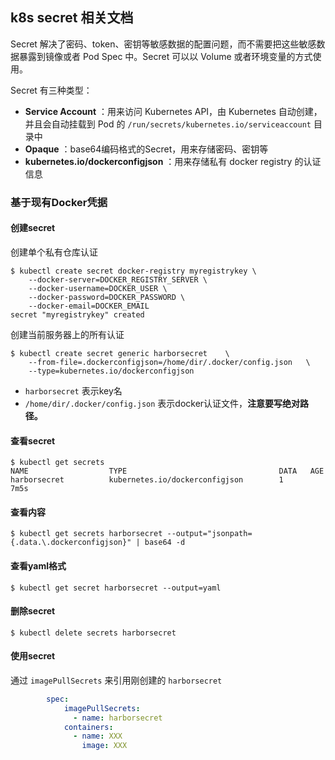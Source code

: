 ## k8s secret 相关文档

Secret 解决了密码、token、密钥等敏感数据的配置问题，而不需要把这些敏感数据暴露到镜像或者 Pod Spec
中。Secret 可以以 Volume 或者环境变量的方式使用。

Secret 有三种类型：

- **Service Account** ：用来访问 Kubernetes API，由 Kubernetes 自动创建，并且会自动挂载到 Pod 的
  `/run/secrets/kubernetes.io/serviceaccount` 目录中
- **Opaque** ：base64编码格式的Secret，用来存储密码、密钥等
- **kubernetes.io/dockerconfigjson** ：用来存储私有 docker registry 的认证信息

### 基于现有Docker凭据

#### 创建secret

创建单个私有仓库认证

```shell
$ kubectl create secret docker-registry myregistrykey \
	--docker-server=DOCKER_REGISTRY_SERVER \
	--docker-username=DOCKER_USER \
	--docker-password=DOCKER_PASSWORD \
	--docker-email=DOCKER_EMAIL
secret "myregistrykey" created
```

创建当前服务器上的所有认证

```shell
$ kubectl create secret generic harborsecret    \
	--from-file=.dockerconfigjson=/home/dir/.docker/config.json   \
    --type=kubernetes.io/dockerconfigjson
```

- `harborsecret` 表示key名
- `/home/dir/.docker/config.json` 表示docker认证文件，**注意要写绝对路径。**

#### 查看secret

```shell
$ kubectl get secrets
NAME                  TYPE                                  DATA   AGE
harborsecret          kubernetes.io/dockerconfigjson        1      7m5s
```

#### 查看内容

```shell
$ kubectl get secrets harborsecret --output="jsonpath={.data.\.dockerconfigjson}" | base64 -d
```

#### 查看yaml格式

```shell
$ kubectl get secret harborsecret --output=yaml
```

#### 删除secret

```shell
$ kubectl delete secrets harborsecret
```

#### 使用secret

通过 `imagePullSecrets` 来引用刚创建的 `harborsecret`

```yml
        spec:
            imagePullSecrets: 
              - name: harborsecret
            containers:
              - name: XXX
                image: XXX
```

